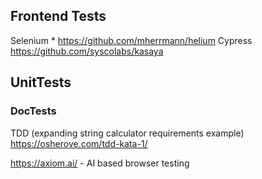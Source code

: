 
Frontend Tests
--------------

Selenium
    * https://github.com/mherrmann/helium
Cypress
https://github.com/syscolabs/kasaya



UnitTests
---------

### DocTests


TDD
(expanding string calculator requirements example)
https://osherove.com/tdd-kata-1/



https://axiom.ai/ - AI based browser testing


